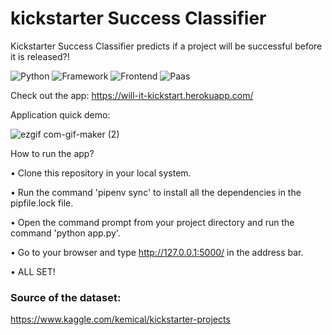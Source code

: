 # kickstarter Success Classifier
Kickstarter Success Classifier predicts if a project will be successful before it is released?!

![Python](https://img.shields.io/badge/Python-3.8-blueviolet)
![Framework](https://img.shields.io/badge/Framework-Flask-yello)
![Frontend](https://img.shields.io/badge/Frontend-HTML/CSS-green)
![Paas](https://img.shields.io/badge/Paas-Heroku-orange)

Check out the app: https://will-it-kickstart.herokuapp.com/

Application quick demo: 

![ezgif com-gif-maker (2)](https://user-images.githubusercontent.com/67918990/104268239-6e0f7600-5461-11eb-9ccf-4d19d783cabc.gif)

How to run the app?

• Clone this repository in your local system.

• Run the command 'pipenv sync' to install all the dependencies in the pipfile.lock file.

• Open the command prompt from your project directory and run the command 'python app.py'.

• Go to your browser and type http://127.0.0.1:5000/ in the address bar.

• ALL SET! 

### Source of the dataset: 

https://www.kaggle.com/kemical/kickstarter-projects

